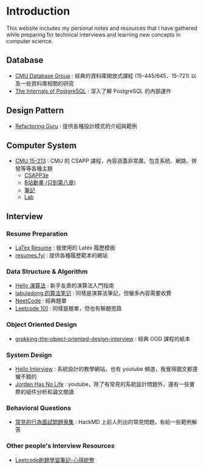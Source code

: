 # Introduction

This website includes my personal notes and resources that I have gathered while preparing for technical interviews and learning new concepts in computer science.

## Database

- [CMU Database Group](https://db.cs.cmu.edu/) : 經典的資料庫開放式課程 (15-445/645、15-721) 以及一些資料庫相關的研究
- [The Internals of PostgreSQL](https://www.interdb.jp/pg/index.html) : 深入了解 PostgreSQL 的內部運作

## Design Pattern   

- [Refactoring Guru](https://refactoring.guru/design-patterns) : 提供各種設計模式的介紹與範例

## Computer System

- [CMU 15-213](https://www.cs.cmu.edu/~213/) : CMU 的 CSAPP 課程，內容涵蓋非常廣，包含系統、網路、併發等等各種主題
    - [CSAPP3e](https://csapp.cs.cmu.edu/)
    - [B站動畫 (只到第八章)](https://www.bilibili.com/video/BV1cD4y1D7uR/?vd_source=0b8d45cc2260b9a7a9d948d819ac16f3)
    - [筆記](https://fengmuzi2003.gitbook.io/csapp3e/di-11-zhang-wang-luo-bian-cheng)
    - [Lab](https://github.com/zhuozhiyongde/Introduction-to-Computer-System-2023Fall-PKU/tree/main?tab=readme-ov-file)

## Interview

### Resume Preparation

- [LaTex Resume](https://www.overleaf.com/latex/templates/software-engineer-resume/gqxmqsvsbdjf) : 我使用的 Latex 履歷模板
- [resumes.fyi](https://resumes.fyi/explore) : 提供各種履歷範本的網站

### Data Structure & Algorithm

- [Hello 演算法](https://www.hello-algo.com/zh-hant/chapter_hello_algo/) : 新手友善的演算法入門指南
- [labuladong 的算法笔记](https://labuladong.online/algo/) : 同樣是演算法筆記，但蠻多內容需要收費
- [NeetCode](https://neetcode.io/) : 經典題單
- [Leetcode 101](https://noworneverev.github.io/leetcode_101/) : 同樣是題單，但也有解題思路

### Object Oriented Design

- [grokking-the-object-oriented-design-interview](https://github.com/tssovi/grokking-the-object-oriented-design-interview/tree/master) : 經典 OOD 課程的紙本

### System Design

- [Hello Interview](https://www.hellointerview.com/) : 系統設計的教學網站，也有 youtube 頻道，我覺得圖文都還蠻不錯的
- [Jordan Has No Life](https://www.youtube.com/@jordanhasnolife5163) : youtube，除了有常見的系統設計問題外，還有一些實際的組件分析和論文閱讀

### Behavioral Questions

- [常見的行為面試問題蒐集](https://hackmd.io/@6PPVul2mS7OX2GuGXlUCDA/behavior_questions) : HackMD 上前人列出的常見問題，有給一些範例解答

### Other people's Interview Resources

- [Leetcode刷題學習筆記-心得統整](https://hackmd.io/@meyr543/r1skFcvgY)
